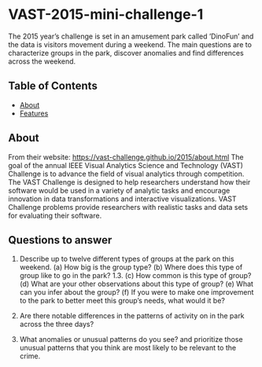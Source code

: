 # VAST-2015-mini-challenge-1
The 2015 year’s challenge is set in an amusement park called ’DinoFun’ and the data is visitors movement during a weekend. The main questions are to characterize groups in the park, discover anomalies and find differences across the weekend. 

## Table of Contents

- [About](#about)
- [Features](#features)

## About

From their website: https://vast-challenge.github.io/2015/about.html 
The goal of the annual IEEE Visual Analytics Science and Technology (VAST) Challenge is to advance the field of visual analytics through competition. The VAST Challenge is designed to help researchers understand how their software would be used in a variety of analytic tasks and encourage innovation in data transformations and interactive visualizations. VAST Challenge problems provide researchers with realistic tasks and data sets for evaluating their software.

## Questions to answer

1. Describe up to twelve different types of groups at the park on this weekend.
(a) How big is the group type?
(b) Where does this type of group like to go in the park? 1.3.
(c) How common is this type of group?
(d) What are your other observations about this type of group?
(e) What can you infer about the group?
(f) If you were to make one improvement to the park to better meet this group’s needs, what would it be?

2. Are there notable differences in the patterns of activity on in the park across the three days?

3. What anomalies or unusual patterns do you see? and prioritize those unusual patterns that you think are most
likely to be relevant to the crime.


